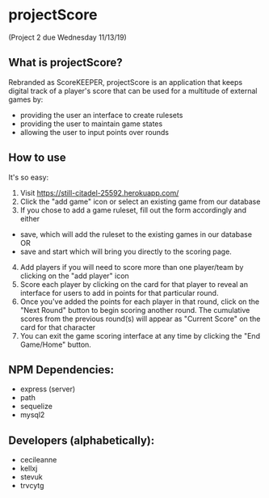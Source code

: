 # projectScore

(Project 2 due Wednesday 11/13/19)

## What is projectScore?

Rebranded as ScoreKEEPER, projectScore is an application that keeps digital track of a player's score that can be used for a multitude of external games by:

- providing the user an interface to create rulesets
- providing the user to maintain game states
- allowing the user to input points over rounds

## How to use

It's so easy:

1. Visit https://still-citadel-25592.herokuapp.com/
2. Click the "add game" icon or select an existing game from our database
3. If you chose to add a game ruleset, fill out the form accordingly and either

- save, which will add the ruleset to the existing games in our database OR
- save and start which will bring you directly to the scoring page.

4. Add players if you will need to score more than one player/team by clicking on the "add player" icon
5. Score each player by clicking on the card for that player to reveal an interface for users to add in points for that particular round.
6. Once you've added the points for each player in that round, click on the "Next Round" button to begin scoring another round. The cumulative scores from the previous round(s) will appear as "Current Score" on the card for that character
7. You can exit the game scoring interface at any time by clicking the "End Game/Home" button.

## NPM Dependencies:

- express (server)
- path
- sequelize
- mysql2

## Developers (alphabetically):

- cecileanne
- kellxj
- stevuk
- trvcytg
